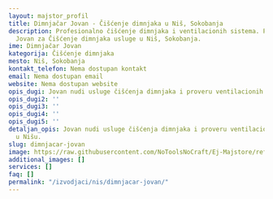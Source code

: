 ```yaml
---
layout: majstor_profil
title: Dimnjačar Jovan - Čišćenje dimnjaka u Niš, Sokobanja
description: Profesionalno čišćenje dimnjaka i ventilacionih sistema. Pronađite Dimnjačar
  Jovan za Čišćenje dimnjaka usluge u Niš, Sokobanja.
ime: Dimnjačar Jovan
kategorija: Čišćenje dimnjaka
mesto: Niš, Sokobanja
kontakt_telefon: Nema dostupan kontakt
email: Nema dostupan email
website: Nema dostupan website
opis_dugi: Jovan nudi usluge čišćenja dimnjaka i proveru ventilacionih sistema u Nišu.
opis_dugi2: ''
opis_dugi3: ''
opis_dugi4: ''
opis_dugi5: ''
detaljan_opis: Jovan nudi usluge čišćenja dimnjaka i proveru ventilacionih sistema
  u Nišu.
slug: dimnjacar-jovan
image: https://raw.githubusercontent.com/NoToolsNoCraft/Ej-Majstore/refs/heads/main/images/izvodja%C4%8Di%20zanatskih%20radova%20logo.webp
additional_images: []
services: []
faq: []
permalink: "/izvodjaci/nis/dimnjacar-jovan/"
---
```


